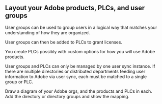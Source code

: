 ## Layout your Adobe products, PLCs, and user groups

User groups can be used to group users in a logical way that matches your understanding of how they are organized.

User groups can then be added to PLCs to grant licenses.

You create PLCs possibly with custom options for how you will use Adobe products.

User groups and PLCs can only be managed by one user sync instance.  If there are multiple directories or distributed departments feeding user information to Adobe via user sync, each must be matched to a single group or PLC.

Draw a diagram of your Adobe orgs, and the products and PLCs in each.  Add the directory or directory groups and show the mapping.
